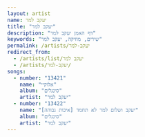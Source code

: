 ```yaml
---
layout: artist
name: יעקב למר
title: "יעקב למר"
description: "דף האמן יעקב למר"
keywords: "שירים, מוזיקה, יעקב למר"
permalink: /artists/יעקב-למר
redirect_from:
  - /artists/list/יעקב למר
  - /artists/יעקב-למר/
songs:
  - number: "13421"
    name: "אלוקיי"
    album: "סינגלים"
    artist: "יעקב למר"
  - number: "13422"
    name: "יעקב ושלום למר לא תחמד [איכות גבוהה]"
    album: "סינגלים"
    artist: "יעקב למר"
---
```

